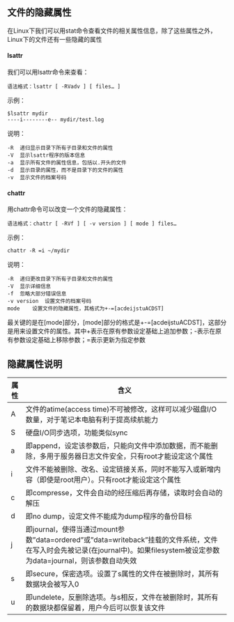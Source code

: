## 文件的隐藏属性
在Linux下我们可以用stat命令查看文件的相关属性信息，除了这些属性之外，Linux下的文件还有一些隐藏的属性

#### lsattr
我们可以用lsattr命令来查看：
```
语法格式：lsattr [ -RVadv ] [ files… ]
```
示例：
```
$lsattr mydir
----i--------e-- mydir/test.log
```
说明：
```
-R	递归显示目录下所有子目录和文件的属性
-V	显示lsattr程序的版本信息
-a	显示所有文件的属性信息，包括以.开头的文件
-d	显示目录的属性，而不是目录下的文件的属性
-v	显示文件的档案号码
```


#### chattr
用chattr命令可以改变一个文件的隐藏属性：
```
语法格式：chattr [ -RVf ] [ -v version ] [ mode ] files…
```
示例：
```
chattr -R =i ~/mydir
```
说明：
```
-R	递归更改目录下所有子目录和文件的属性
-V	显示详细信息
-f	忽略大部分错误信息
-v version	设置文件的档案号码
mode	设置文件的隐藏属性，其格式为+-=[acdeijstuACDST]
```
最关键的是在[mode]部分，[mode]部分的格式是+-=[acdeijstuACDST]，这部分是用来设置文件的属性。其中+表示在原有参数设定基础上追加参数；-表示在原有参数设定基础上移除参数；=表示更新为指定参数


## 隐藏属性说明
| 属性 | 含义 |
| --- | --- |
| A | 文件的atime(access time)不可被修改，这样可以减少磁盘I/O数量，对于笔记本电脑有利于提高续航能力 |
| S | 硬盘I/O同步选项，功能类似sync |
| a | 即append，设定该参数后，只能向文件中添加数据，而不能删除，多用于服务器日志文件安全，只有root才能设定这个属性 |
| i | 文件不能被删除、改名、设定链接关系，同时不能写入或新增内容（即使是root用户）。只有root才能设定这个属性 |
| c | 即compresse，文件会自动的经压缩后再存储，读取时会自动的解压 |
| d | 即no dump，设定文件不能成为dump程序的备份目标 |
| j | 即journal，使得当通过mount参数”data=ordered”或”data=writeback”挂载的文件系统，文件在写入时会先被记录(在journal中)。如果filesystem被设定参数为data=journal，则该参数自动失效 |
| s | 即secure，保密选项。设置了s属性的文件在被删除时，其所有数据块会被写入0 |
| u | 即undelete，反删除选项。与s相反，文件在被删除时，其所有的数据块都保留着，用户今后可以恢复该文件 |
